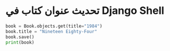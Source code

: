 # تحديث عنوان كتاب في Django Shell

```python
book = Book.objects.get(title="1984")
book.title = "Nineteen Eighty-Four"
book.save()
print(book)
